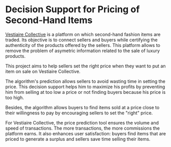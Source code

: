# Decision Support for Pricing of Second-Hand Items

[Vestiaire Collective](https://fr.vestiairecollective.com/) is a platform on which second-hand fashion items are traded. Its objective is to connect sellers and buyers while certifying the authenticity of the products offered by the sellers. This platform allows to remove the problem of asymetric information related to the sale of luxury products.

This project aims to help sellers set the right price when they want to put an item on sale on Vestiaire Collective. 

The algorithm's prediction allows sellers to avoid wasting time in setting the price. This decision support helps him to maximize his profits by preventing him from selling at too low a price or not finding buyers because his price is too high.

Besides, the algorithm allows buyers to find items sold at a price close to their willingness to pay by encouraging sellers to set the "right" price.

For Vestiaire Collective, the price prediction tool ensures the volume and speed of transactions. The more transactions, the more commissions the platform earns. It also enhances user satisfaction: buyers find items that are priced to generate a surplus and sellers save time selling their items.
